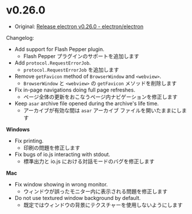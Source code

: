 # v0.26.0

* Original: [Release electron v0.26.0 - electron/electron](https://github.com/electron/electron/releases/tag/v0.26.0)

Changelog:

- Add support for Flash Pepper plugin.
  - Flash Pepper プラグインのサポートを追加します
- Add `protocol.RequestErrorJob`.
  - `protocol.RequestErrorJob` を追加します
- Remove `getFavicon` method of `BrowserWindow` and `<webview>`.
  - `BrowserWindow` と `<webview>` の `getFavicon` メソッドを削除します
- Fix in-page navigations doing full page refreshes.
  - ページ全体の更新をおこなうページ内ナビゲーションを修正します
- Keep `asar` archive file opened during the archive's life time.
  - アーカイブが有効な間は `asar` アーカイブ ファイルを開いたままにします

**Windows**

- Fix printing.
  - 印刷の問題を修正します
- Fix bugs of io.js interacting with stdout.
  - 標準出力と io.js における対話モードのバグを修正します

**Mac**

- Fix window showing in wrong monitor.
  - ウィンドウが誤ったモニター内に表示される問題を修正します
- Do not use textured window background by default.
  - 既定ではウィンドウの背景にテクスチャーを使用しないようにします
